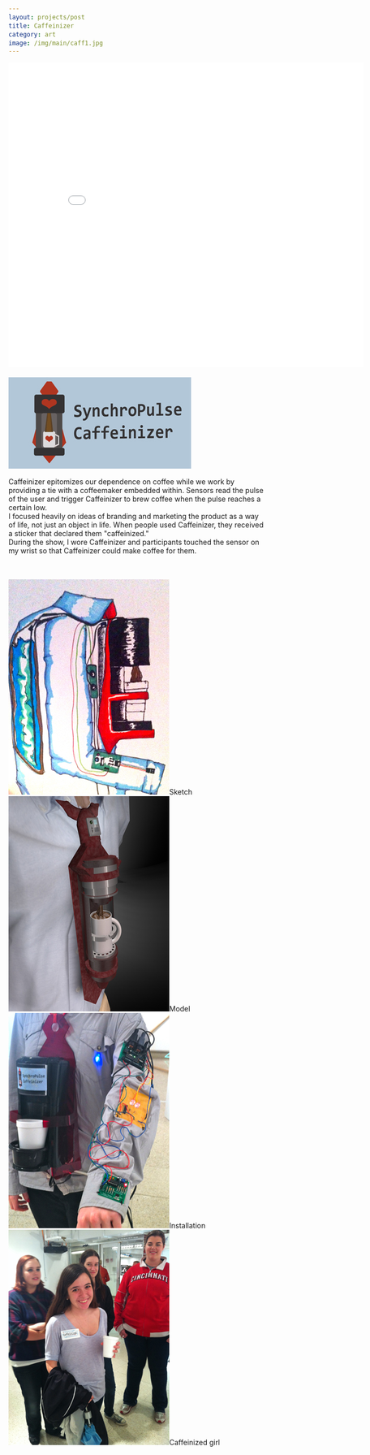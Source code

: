 ```yaml
---
layout: projects/post
title: Caffeinizer
category: art
image: /img/main/caff1.jpg
---
```




<iframe src="//player.vimeo.com/video/56205705?title=0&amp;byline=0&amp;portrait=0" width="700" height="600" frameborder="0" webkitallowfullscreen mozallowfullscreen allowfullscreen></iframe>
<br>
<br>

<div class="row">
<div class="col-md-8">
<img src="/img/caff5.jpg">
</div>
<div class="col-md-4">
<p>Caffeinizer epitomizes our dependence on coffee while we work by providing a tie with a coffeemaker embedded within. Sensors read the pulse of the user and trigger Caffeinizer to brew coffee when the pulse reaches a certain low.
<br>
I focused heavily on ideas of branding and marketing the product as a way of life, not just an object in life. When people used Caffeinizer, they received a sticker that declared them "caffeinized."
<br>
During the show, I wore Caffeinizer and participants touched the sensor on my wrist so that Caffeinizer could make coffee for them.</p>
</div>
</div>

<br>
<br>

<div class="row">
<div class="col-md-3">
<img src="/img/caff3.jpg">Sketch
</div>
<div class="col-md-3">
<img src="/img/caff7.jpg">Model
</div>
<div class="col-md-3">
<img src="/img/caff1.jpg">Installation
</div>
<div class="col-md-3">
<img src="/img/caff6.jpg">Caffeinized girl
</div>
</div>
